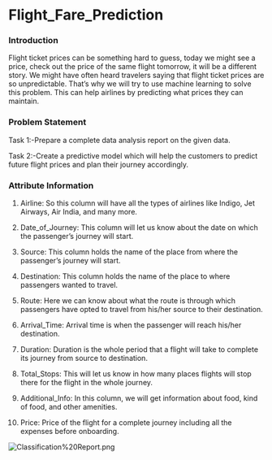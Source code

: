 # Flight_Fare_Prediction

### Introduction
Flight ticket prices can be something hard to guess, today we might see a price, check out the price of the same flight tomorrow, it will be a different story. We might have often heard travelers saying that flight ticket prices are so unpredictable. That’s why we will try to use machine learning to solve this problem. This can help airlines by predicting what prices they can maintain.

### Problem Statement
Task 1:-Prepare a complete data analysis report on the given data.

Task 2:-Create a predictive model which will help the customers to predict future flight prices and plan their journey accordingly.

### Attribute Information 

1. Airline: So this column will have all the types of airlines like Indigo, Jet Airways,
Air India, and many more.

2. Date_of_Journey: This column will let us know about the date on which the
passenger’s journey will start.

3. Source: This column holds the name of the place from where the passenger’s
journey will start.

4. Destination: This column holds the name of the place to where passengers
wanted to travel.

5. Route: Here we can know about what the route is through which passengers
have opted to travel from his/her source to their destination.

6. Arrival_Time: Arrival time is when the passenger will reach his/her destination.

7. Duration: Duration is the whole period that a flight will take to complete its
journey from source to destination.

8. Total_Stops: This will let us know in how many places flights will stop there for
the flight in the whole journey.

9. Additional_Info: In this column, we will get information about food, kind of food,
and other amenities.

10. Price: Price of the flight for a complete journey including all the expenses
before onboarding.

![Classification%20Report.png](attachment:Classification%20Report.png) 
